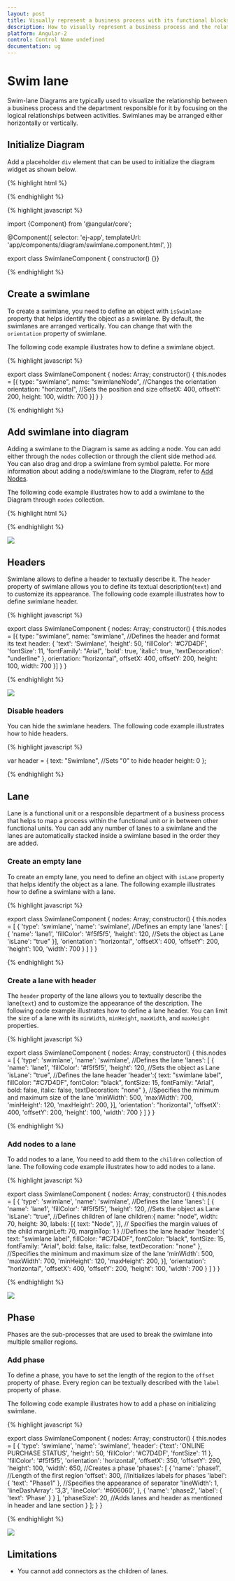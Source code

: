 ```yaml
---
layout: post
title: Visually represent a business process with its functional blocks/departments
description: How to visually represent a business process and the relationships among its functional blocks?
platform: Angular-2
control: Control Name undefined
documentation: ug
---
```


# Swim lane

Swim-lane Diagrams are typically used to visualize the relationship between a business process and the department responsible for it by focusing on the logical relationships between activities. Swimlanes may be arranged either horizontally or vertically.

## Initialize Diagram

Add a placeholder `div` element that can be used to initialize the diagram widget as shown below.

{% highlight html %}

<div>
    <ej-diagram id="diagramCore" width="100%" height="100%">
    </ej-diagram>
</div>

{% endhighlight %}

{% highlight javascript %}

import {Component} from '@angular/core';

@Component({
  selector: 'ej-app',
  templateUrl: 'app/components/diagram/swimlane.component.html',
})

export class SwimlaneComponent {
    constructor() {}}

{% endhighlight %}

## Create a swimlane

To create a swimlane, you need to define an object with `isSwimlane` property that helps identify the object as a swimlane. By default, the swimlanes are arranged vertically. You can change that with the `orientation` property of swimlane.

The following code example illustrates how to define a swimlane object.

{% highlight javascript %}

export class SwimlaneComponent {
    nodes: Array<any>;
        constructor() {
            this.nodes = [{
                type: "swimlane",
                name: "swimlaneNode",
                //Changes the orientation
                orientation: "horizontal",
                //Sets the position and size
                offsetX: 400,
                offsetY: 200,
                height: 100,
                width: 700
            }]
        }
    }

{% endhighlight %}

## Add swimlane into diagram

Adding a swimlane to the Diagram is same as adding a node. You can add either through the `nodes` collection or through the client side method `add`. You can also drag and drop a swimlane from symbol palette.
For more information about adding a node/swimlane to the Diagram, refer to [Add Nodes](/angular-2/Diagram/Node#create-node "Add Nodes").

The following code example illustrates how to add a swimlane to the Diagram through `nodes` collection.

{% highlight html %}

<div>
    <ej-diagram id="diagramCore" width="100%" height="100%" [nodes]="nodes">
    </ej-diagram>
</div>

{% endhighlight %}

![](/angular-2/Diagram/Swim-lane_images/Swim-lane_img2.png)

## Headers

Swimlane allows to define a header to textually describe it. The `header` property of swimlane allows you to define its textual description(`text`) and to customize its appearance. The following code example illustrates how to define swimlane header.

{% highlight javascript %}

export class SwimlaneComponent {
    nodes: Array<any>;
        constructor() {
            this.nodes = [{
                type: "swimlane",
                name: "swimlane",
                //Defines the header and format its text
                header: {
                    'text': 'Swimlane', 
                    'height': 50, 
                    'fillColor': '#C7D4DF', 
                    'fontSize': 11,
                    'fontFamily': "Arial",
                    'bold': true,
                    'italic': true,
                    'textDecoration': "underline" },
                orientation: "horizontal",
                offsetX: 400,
                offsetY: 200,
                height: 100,
                width: 700
            }]
        }
    }

{% endhighlight %}

![](/angular-2/Diagram/Swim-lane_images/Swim-lane_img3.png)

### Disable headers

You can hide the swimlane headers. The following code example illustrates how to hide headers.

{% highlight javascript %}

var header = {
    text: "Swimlane",
    //Sets "0" to hide header
    height: 0
};

{% endhighlight %}

## Lane

Lane is a functional unit or a responsible department of a business process that helps to map a process within the functional unit or in between other functional units.
You can add any number of lanes to a swimlane and the lanes are automatically stacked inside a swimlane based in the order they are added.

### Create an empty lane

To create an empty lane, you need to define an object with `isLane` property that helps identify the object as a lane. The following example illustrates how to define a swimlane with a lane.

{% highlight javascript %}

export class SwimlaneComponent {
    nodes: Array<any>;
        constructor() {
        this.nodes = [
            {
                'type': 'swimlane', 'name': 'swimlane',
                //Defines an empty lane
                'lanes': [
                    {
                        'name': 'lane1', 
                        'fillColor': '#f5f5f5',
                        'height': 120,
                        //Sets the object as Lane
                        'isLane': "true"
                    }],
                'orientation': "horizontal",
                'offsetX': 400,
                'offsetY': 200,
                'height': 100,
                'width': 700
                }
            ]
        }
}

{% endhighlight %}

### Create a lane with header

The `header` property of the lane allows you to textually describe the lane(`text`) and to customize the appearance of the description. The following code example illustrates how to define a lane header.
You can limit the size of a lane with its `minWidth`, `minHeight`, `maxWidth`, and `maxHeight` properties.

{% highlight javascript %}

export class SwimlaneComponent {
    nodes: Array<any>;
        constructor() {
        this.nodes = [
            {
                'type': 'swimlane',
                'name': 'swimlane',
                //Defines the lane
                'lanes': [
                    {
                        'name': 'lane1', 
                        'fillColor': '#f5f5f5',
                        'height': 120,
                        //Sets the object as Lane
                        'isLane': "true",
                        //Defines the lane header
                        'header':{
                            text: "swimlane label",
                            fillColor: "#C7D4DF",
                            fontColor: "black",
                            fontSize: 15,
                            fontFamily: "Arial",
                            bold: false,
                            italic: false,
                            textDecoration: "none"
                        }, 
                        //Specifies the minimum and maximum size of the lane
                        'minWidth': 500,
                        'maxWidth': 700,
                        'minHeight': 120,
                        'maxHeight': 200,
                    }],
                'orientation': "horizontal",
                'offsetX': 400,
                'offsetY': 200,
                'height': 100,
                'width': 700
                }
            ]
        }
    }

{% endhighlight %}

### Add nodes to a lane

To add nodes to a lane, You need to add them to the `children` collection of lane. The following code example illustrates how to add nodes to a lane.

{% highlight javascript %}

export class SwimlaneComponent {
        nodes: Array<any>;
        constructor() {
        this.nodes = [
                {
                'type': 'swimlane',
                'name': 'swimlane',
                //Defines the lane
                'lanes': [
                    {
                        'name': 'lane1', 
                        'fillColor': '#f5f5f5',
                        'height': 120,
                        //Sets the object as Lane
                        'isLane': "true",
                        //Defines children of lane
                        children:{
                            name: "node",
                            width: 70,
                            height: 30,
                            labels: [{
                                text: "Node",
                            }],
                            // Specifies the margin values of the child
                            marginLeft: 70,
                            marginTop: 1
                        }
                        //Defines the lane header
                        'header':{
                            text: "swimlane label",
                            fillColor: "#C7D4DF",
                            fontColor: "black",
                            fontSize: 15,
                            fontFamily: "Arial",
                            bold: false,
                            italic: false,
                            textDecoration: "none"
                        }, 
                        //Specifies the minimum and maximum size of the lane
                        'minWidth': 500,
                        'maxWidth': 700,
                        'minHeight': 120,
                        'maxHeight': 200,
                    }],
                'orientation': "horizontal",
                'offsetX': 400,
                'offsetY': 200,
                'height': 100,
                'width': 700
                }
            ]
        }
    }

{% endhighlight %}

![](/angular-2/Diagram/Swim-lane_images/Swim-lane_img4.png)

## Phase

Phases are the sub-processes that are used to break the swimlane into multiple smaller regions.

### Add phase

To define a phase, you have to set the length of the region to the `offset` property of phase. Every region can be textually described with the `label` property of phase.

The following code example illustrates how to add a phase on initializing swimlane.

{% highlight javascript %}

export class SwimlaneComponent {
        nodes: Array<any>;
        constructor() {
        this.nodes = [
            {
                'type': 'swimlane', 'name': 'swimlane',
                'header': {'text': 'ONLINE PURCHASE STATUS', 'height': 50, 'fillColor': '#C7D4DF', 'fontSize': 11 },
                'fillColor': '#f5f5f5', 'orientation': 'horizontal', 'offsetX': 350, 'offsetY': 290, 'height': 100, 'width': 650,
                //Creates a phase
                'phases': [
                    { 'name': 'phase1',
                    //Length of the first region
                    'offset': 300, 
                    //Initializes labels for phases
                    'label': {
                        'text': "Phase1"
                    },
                    //Specifies the appearance of separator
                    'lineWidth': 1, 'lineDashArray': '3,3', 'lineColor': '#606060',
                    },
                    {
                        'name': 'phase2',
                        'label': { 'text': 'Phase' }
                    }
                    ],
                    'phaseSize': 20,
                //Adds lanes and header as mentioned in header and lane section
                }
            ];
        }
}

{% endhighlight %}

![](/angular-2/Diagram/Swim-lane_images/Swim-lane_img5.png)

## Limitations

* You cannot add connectors as the children of lanes.
